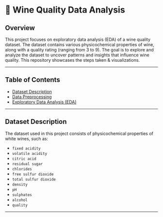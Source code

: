 # 🍷 Wine Quality Data Analysis

## Overview

This project focuses on exploratory data analysis (EDA) of a wine quality dataset. The dataset contains various physicochemical properties of wine, along with a quality rating (ranging from 3 to 9). The goal is to explore and analyze the dataset to uncover patterns and insights that influence wine quality. This repository showcases the steps taken & visualizations.

---

## Table of Contents
- [Dataset Description](#dataset-description)
- [Data Preprocessing](#data-preprocessing)
- [Exploratory Data Analysis (EDA)](#exploratory-data-analysis-eda)
---

## Dataset Description

The dataset used in this project consists of physicochemical properties of white wines, such as:

- `fixed acidity`
- `volatile acidity`
- `citric acid`
- `residual sugar`
- `chlorides`
- `free sulfur dioxide`
- `total sulfur dioxide`
- `density`
- `pH`
- `sulphates`
- `alcohol`
- `quality`
---
